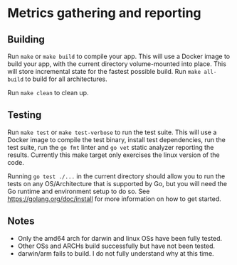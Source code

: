 # Metrics gathering and reporting

## Building

Run `make` or `make build` to compile your app.  This will use a Docker image
to build your app, with the current directory volume-mounted into place.  This
will store incremental state for the fastest possible build.  Run `make
all-build` to build for all architectures.

Run `make clean` to clean up.

## Testing

Run `make test` or `make test-verbose` to run the test suite. This will use a
Docker image to compile the test binary, install test dependencies, run the
test suite, run the `go fmt` linter and `go vet` static analyzer reporting the
results. Currently this make target only exercises the linux version of the
code.

Running `go test ./...` in the current directory should allow you to run
the tests on any OS/Architecture that is supported by Go, but you will need the
Go runtime and environment setup to do so. See https://golang.org/doc/install
for more information on how to get started.

## Notes

* Only the amd64 arch for darwin and linux OSs have been fully tested.
* Other OSs and ARCHs build successfully but have not been tested.
* darwin/arm fails to build. I do not fully understand why at this time.
